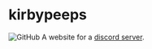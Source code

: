 # kirbypeeps
![GitHub](https://img.shields.io/github/license/keatonbuilder/kirbypeeps?color=blue&style=for-the-badge)
A website for a [discord server](https://discord.gg/vXXFg2SKa7).
